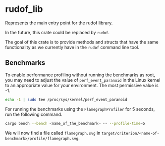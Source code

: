 # rudof_lib

Represents the main entry point for the rudof library.

In the future, this crate could be replaced by `rudof`.

The goal of this crate is to provide methods and structs that have the same functionality as we currently have in the `rudof` command line tool.

## Benchmarks

To enable performance profiling without running the benchmarks as root, you may need to adjust the value of `perf_event_paranoid` in the Linux kernel to an appropriate value for your environment. The most permissive value is -1.

```sh
echo -1 | sudo tee /proc/sys/kernel/perf_event_paranoid
```

For running the benchmarks using the `FlamegraphProfiler` for 5 seconds, run the following command.

```sh
cargo bench --bench <name_of_the_benchmark> -- --profile-time=5
```

We will now find a file called `flamegraph.svg` in `target/criterion/<name-of-benchmark>/profile/flamegraph.svg`.